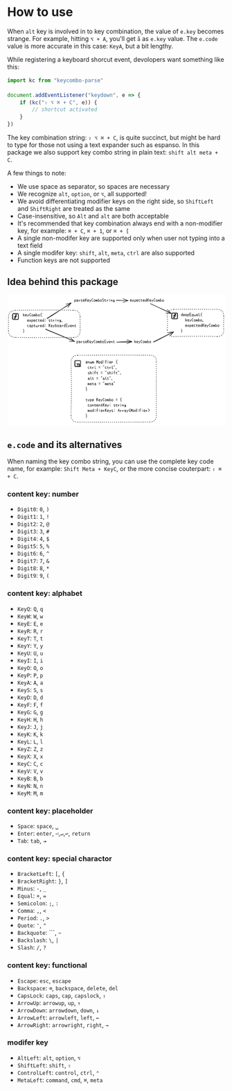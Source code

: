 # How to use

When `alt` key is involved in to key combination, the value of `e.key` becomes strange. For example, hitting `⌥ + A`, you'll get `å` as `e.key` value. The `e.code` value is more accurate in this case: `KeyA`, but a bit lengthy.

While registering a keyboard shorcut event, devolopers want something like this:

```js
import kc from "keycombo-parse"

document.addEventListener("keydown", e => {
	if (kc("⇧ ⌥ ⌘ + C", e)) {
		// shortcut activated
	}
})
```

The key combination string: `⇧ ⌥ ⌘ + C`, is quite succinct, but might be hard to type for those not using a text expander such as espanso. In this package we also support key combo string in plain text: `shift alt meta + C`.

A few things to note:

- We use space as separator, so spaces are necessary
- We recognize `alt`, `option`, or `⌥`, all supported!
- We avoid differentiating modifier keys on the right side, so `ShiftLeft` and `ShiftRight` are treated as the same
- Case-insensitive, so `Alt` and `alt` are both acceptable
- It's recommended that key combination always end with a non-modifier key, for example: `⌘ + C`, `⌘ + 1`, or `⌘ + [`
- A single non-modifer key are supported only when user not typing into a text field
- A single modifer key: `shift`, `alt`, `meta`, `ctrl` are also supported
- Function keys are not supported

## Idea behind this package

![](screenshot/idea.png)

## `e.code` and its alternatives

When naming the key combo string, you can use the complete key code name, for example: `Shift Meta + KeyC`, or the more concise couterpart: `⇧ ⌘ + C`.

### content key: number

- `Digit0`: `0`, `)`
- `Digit1`: `1`, `!`
- `Digit2`: `2`, `@`
- `Digit3`: `3`, `#`
- `Digit4`: `4`, `$`
- `Digit5`: `5`, `%`
- `Digit6`: `6`, `^`
- `Digit7`: `7`, `&`
- `Digit8`: `8`, `*`
- `Digit9`: `9`, `(`

### content key: alphabet

- `KeyQ`: `Q`, `q`
- `KeyW`: `W`, `w`
- `KeyE`: `E`, `e`
- `KeyR`: `R`, `r`
- `KeyT`: `T`, `t`
- `KeyY`: `Y`, `y`
- `KeyU`: `U`, `u`
- `KeyI`: `I`, `i`
- `KeyO`: `O`, `o`
- `KeyP`: `P`, `p`
- `KeyA`: `A`, `a`
- `KeyS`: `S`, `s`
- `KeyD`: `D`, `d`
- `KeyF`: `F`, `f`
- `KeyG`: `G`, `g`
- `KeyH`: `H`, `h`
- `KeyJ`: `J`, `j`
- `KeyK`: `K`, `k`
- `KeyL`: `L`, `l`
- `KeyZ`: `Z`, `z`
- `KeyX`: `X`, `x`
- `KeyC`: `C`, `c`
- `KeyV`: `V`, `v`
- `KeyB`: `B`, `b`
- `KeyN`: `N`, `n`
- `KeyM`: `M`, `m`

### content key: placeholder

- `Space`: `space`, `␣`
- `Enter`: `enter`, `⏎`,`↵`,`↩`, `return`
- `Tab`: `tab`, `⇥`

### content key: special charactor

- `BracketLeft`: `[`, `{`
- `BracketRight`: `}`, `]`
- `Minus`: `-`, `_`
- `Equal`: `+`, `=`
- `Semicolon`: `;`, `:`
- `Comma`: `,`, `<`
- `Period`: `.`, `>`
- `Quote`: `'`, `"`
- `Backquote`: ```, `~`
- `Backslash`: `\`, `|`
- `Slash`: `/`, `?`

### content key: functional

- `Escape`: `esc`, `escape`
- `Backspace`: `⌫`, `backspace`, `delete`, `del`
- `CapsLock`: `caps`, `cap`, `capslock`, `⇪`
- `ArrowUp`: `arrowup`, `up`, `↑`
- `ArrowDown`: `arrowdown`, `down`, `↓`
- `ArrowLeft`: `arrowleft`, `left`, `←`
- `ArrowRight`: `arrowright`, `right`, `→`

### modifer key

- `AltLeft`: `alt`, `option`, `⌥`
- `ShiftLeft`: `shift`, `⇧`
- `ControlLeft`: `control`, `ctrl`, `⌃`
- `MetaLeft`: `command`, `cmd`, `⌘`, `meta`
